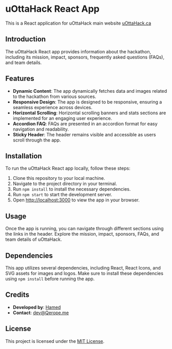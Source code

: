 # uOttaHack React App

This is a React application for uOttaHack main website [uOttaHack.ca](https://uottahack.ca)

## Introduction

The uOttaHack React app provides information about the hackathon, including its mission, impact, sponsors, frequently asked questions (FAQs), and team details.

## Features

- **Dynamic Content**: The app dynamically fetches data and images related to the hackathon from various sources.
- **Responsive Design**: The app is designed to be responsive, ensuring a seamless experience across devices.
- **Horizontal Scrolling**: Horizontal scrolling banners and stats sections are implemented for an engaging user experience.
- **Accordion FAQ**: FAQs are presented in an accordion format for easy navigation and readability.
- **Sticky Header**: The header remains visible and accessible as users scroll through the app.

## Installation

To run the uOttaHack React app locally, follow these steps:

1. Clone this repository to your local machine.
2. Navigate to the project directory in your terminal.
3. Run `npm install` to install the necessary dependencies.
4. Run `npm start` to start the development server.
5. Open [http://localhost:3000](http://localhost:3000) to view the app in your browser.

## Usage

Once the app is running, you can navigate through different sections using the links in the header. Explore the mission, impact, sponsors, FAQs, and team details of uOttaHack.

## Dependencies

This app utilizes several dependencies, including React, React Icons, and SVG assets for images and logos. Make sure to install these dependencies using `npm install` before running the app.

## Credits

- **Developed by**: [Hamed](https://github.com/qerope)
- **Contact**: [dev@Qerope.me](mailto:dev@Qerope.me)

## License

This project is licensed under the [MIT License](LICENSE).
